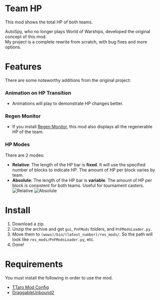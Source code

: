 # Team HP
This mod shows the total HP of both teams.

AutoSpy, who no longer plays World of Warships, developed the original concept of this mod.  
My project is a complete rewrite from scratch, with bug fixes and more options.

# Features
There are some noteworthy additions from the original project:
### Animation on HP Transition
- Animations will play to demonstrate HP changes better.
### Regen Monitor
- If you install [Regen Monitor](../../../RegenMonitor), this mod also displays all the regenerable HP of the team.
### HP Modes
There are 2 modes:
- **Relative**: The length of the HP bar is **fixed**. It will use the specified number of blocks to indicate HP. The amount of HP per block varies by team.
- **Absolute**: The length of the HP bar is **variable**. The amount of HP per block is consistent for both teams. Useful for tournament casters.
![Relative](https://github.com/user-attachments/assets/a38641eb-cbb9-4043-bb16-f11ee8def1c7)
![Absolute](https://github.com/user-attachments/assets/ee964fbd-80db-440d-b11d-e2b5404bf497)

# Install
1. Download a zip.
2. Unzip the archive and get `gui`, `PnFMods` folders, and `PnFModsLoader.py`.
3. Move them to `(wows)/bin/(latest_number)/res_mods/`. So the path will look like `res_mods/PnFModsLoader.py`, etc.
4. Done!

# Requirements
You must install the following in order to use the mod.
- [TTaro Mod Config](../../../TTaroModConfig)
- [DraggableUnbound2](../../../DraggableUnbound2)
